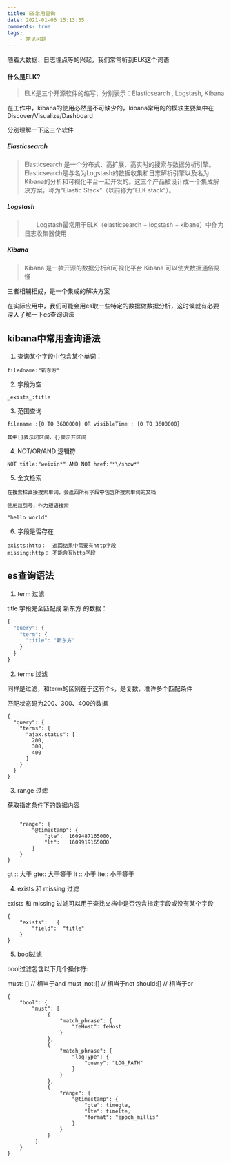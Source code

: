 ```yaml
---
title: ES常用查询
date: 2021-01-06 15:13:35
comments: true
tags:
	- 常见问题
---
```


随着大数据、日志埋点等的兴起，我们常常听到ELK这个词语


#### 什么是ELK?
> ELK是三个开源软件的缩写，分别表示：Elasticsearch , Logstash, Kibana

在工作中，kibana的使用必然是不可缺少的，kibana常用的的模块主要集中在Discover/Visualize/Dashboard


分别理解一下这三个软件
<!-- more -->

##### Elasticsearch

> Elasticsearch 是一个分布式、高扩展、高实时的搜索与数据分析引擎。Elasticsearch是与名为Logstash的数据收集和日志解析引擎以及名为Kibana的分析和可视化平台一起开发的。这三个产品被设计成一个集成解决方案，称为“Elastic Stack”（以前称为“ELK stack”）。


##### Logstash
>  Logstash最常用于ELK（elasticsearch + logstash + kibane）中作为日志收集器使用

##### Kibana

> Kibana 是一款开源的数据分析和可视化平台.Kibana 可以使大数据通俗易懂


三者相辅相成，是一个集成的解决方案



在实际应用中，我们可能会用es取一些特定的数据做数据分析，这时候就有必要深入了解一下es查询语法


## kibana中常用查询语法
1. 查询某个字段中包含某个单词：

```
filedname:"新东方"
```

2. 字段为空

```
_exists_:title
```

3. 范围查询

```
filename :{0 TO 3600000} OR visibleTime : {0 TO 3600000}

其中[]表示闭区间，{}表示开区间
```
4. NOT/OR/AND 逻辑符

```
NOT title:"weixin*" AND NOT href:"*\/show*"
```
5. 全文检索

```
在搜索栏直接搜索单词，会返回所有字段中包含所搜索单词的文档

使用双引号，作为短语搜索

"hello world"
```

6. 字段是否存在

```
exists:http：  返回结果中需要有http字段
missing:http： 不能含有http字段
```

## es查询语法

1. term 过滤


title 字段完全匹配成 新东方 的数据：

``` javascript
{
  "query": {
    "term": {
      "title": "新东方"
    }
  }
}
```

2. terms 过滤

同样是过滤，和term的区别在于这有个s，是复数，准许多个匹配条件

匹配状态码为200、300、400的数据
```
{
  "query": {
    "terms": {
      "ajax.status": [
        200,
        300,
        400
      ]
    }
  }
}
```

3. range 过滤

获取指定条件下的数据内容
```

    "range": {
        "@timestamp": {
            "gte":  1609487165000,
            "lt":   1609919165000
        }
    }
}
```
gt :: 大于
gte:: 大于等于
lt :: 小于
lte:: 小于等于


4. exists 和 missing 过滤

exists 和 missing 过滤可以用于查找文档中是否包含指定字段或没有某个字段

```
{
    "exists":   {
        "field":  "title"
    }
}
```

5. bool过滤

bool过滤包含以下几个操作符:

must: []   // 相当于and
must_not:[]   // 相当于not
should:[]     // 相当于or

```
{
    "bool": {
        "must": [
             {
                 "match_phrase": {
                     "feHost": feHost
                 }
             },
             {
                 "match_phrase": {
                     "logType": {
                         "query": "LOG_PATH"
                     }
                 }
             },
             {
                 "range": {
                     "@timestamp": {
                         "gte": timegte,
                         "lte": timelte,
                         "format": "epoch_millis"
                     }
                 }
             }
         ]
    }
}
```











